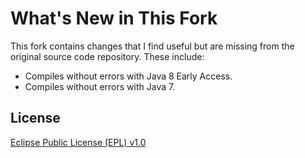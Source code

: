 What's New in This Fork
=======================

This fork contains changes that I find useful but are missing from the original source code repository. These include:

* Compiles without errors with Java 8 Early Access.
* Compiles without errors with Java 7.

License
-------

[Eclipse Public License (EPL) v1.0][1]

[1]: http://wiki.eclipse.org/EPL
